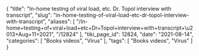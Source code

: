 {
    "title": "In-home testing of viral load, etc. Dr. Topol interview with transcript",
    "slug": "in-home-testing-of-viral-load-etc-dr-topol-interview-with-transcript",
    "aliases": [
        "/In-home+testing+of+viral+load+etc+Dr+Topol+interview+with+transcript+\u2013+Aug+11+2021",
        "/12824"
    ],
    "tiki_page_id": 12824,
    "date": "2021-08-14",
    "categories": [
        "Books videos",
        "Virus"
    ],
    "tags": [
        "Books videos",
        "Virus"
    ]
}